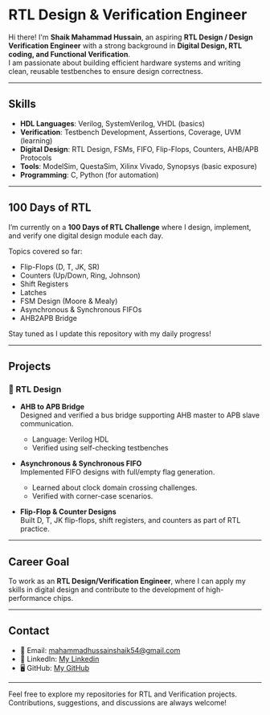 #  RTL Design & Verification Engineer

Hi there! I'm **Shaik Mahammad Hussain**, an aspiring **RTL Design / Design Verification Engineer** with a strong background in **Digital Design, RTL coding, and Functional Verification**.  
I am passionate about building efficient hardware systems and writing clean, reusable testbenches to ensure design correctness.

---

##  Skills

- **HDL Languages**: Verilog, SystemVerilog, VHDL (basics)  
- **Verification**: Testbench Development, Assertions, Coverage, UVM (learning)  
- **Digital Design**: RTL Design, FSMs, FIFO, Flip-Flops, Counters, AHB/APB Protocols  
- **Tools**: ModelSim, QuestaSim, Xilinx Vivado, Synopsys (basic exposure)  
- **Programming**: C, Python (for automation)  

---

## 100 Days of RTL

I’m currently on a **100 Days of RTL Challenge** where I design, implement, and verify one digital design module each day.  

Topics covered so far:  
- Flip-Flops (D, T, JK, SR)  
- Counters (Up/Down, Ring, Johnson)  
- Shift Registers  
- Latches  
- FSM Design (Moore & Mealy)  
- Asynchronous & Synchronous FIFOs  
- AHB2APB Bridge  

Stay tuned as I update this repository with my daily progress!

---

## Projects

### 🔹 RTL Design
- **AHB to APB Bridge**  
  Designed and verified a bus bridge supporting AHB master to APB slave communication.  
  - Language: Verilog HDL  
  - Verified using self-checking testbenches  

- **Asynchronous & Synchronous FIFO**  
  Implemented FIFO designs with full/empty flag generation.  
  - Learned about clock domain crossing challenges.  
  - Verified with corner-case scenarios.  

- **Flip-Flop & Counter Designs**  
  Built D, T, JK flip-flops, shift registers, and counters as part of RTL practice.  

---

##  Career Goal

To work as an **RTL Design/Verification Engineer**, where I can apply my skills in digital design and contribute to the development of high-performance chips.

---

##  Contact

- 📧 Email: mahammadhussainshaik54@gmail.com  
- 💼 LinkedIn: [My Linkedin](https://www.linkedin.com/in/shaik-mahammad-hussain-6aa89a263/)  
- 🖥️ GitHub: [My GitHub](https://github.com/Hussain9849/Hussain9849)  

---
 Feel free to explore my repositories for RTL and Verification projects. Contributions, suggestions, and discussions are always welcome!
